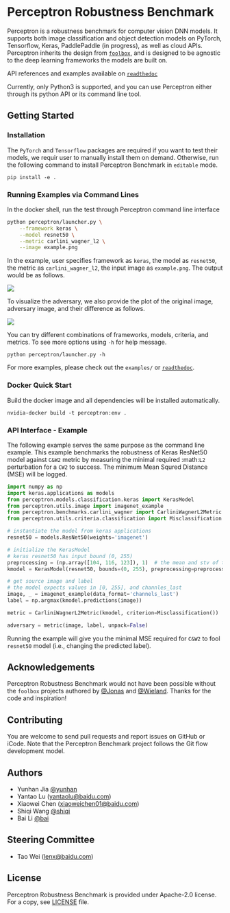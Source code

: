 # Perceptron Robustness Benchmark
Perceptron is a robustness benchmark for computer vision DNN models. It
supports both image classification and object detection models on PyTorch,
Tensorflow, Keras, PaddlePaddle (in progress), as well as cloud APIs. Perceptron inherits the
design from [`foolbox`](https://github.com/bethgelab/foolbox), and is designed to be agnostic to
the deep learning frameworks the models are built on.

API references and examples available on [`readthedoc`](https://perceptron-robustness-benchmark.readthedocs.io/)

Currently, only Python3 is supported, and you can use Perceptron either through its python API or its command line tool. 

## Getting Started

### Installation 
The `PyTorch` and `Tensorflow` packages are required if you want to test their models, we requir user to manually install them on demand. Otherwise, run the following command to install Perceptron Benchmark in `editable` mode. 
```
pip install -e .
```

### Running Examples via Command Lines
In the docker shell, run the test through Perceptron command line interface
```bash
python perceptron/launcher.py \
    --framework keras \
    --model resnet50 \
    --metric carlini_wagner_l2 \
    --image example.png
```

In the example, user specifies framework as ``keras``, the model as
``resnet50``, the metric as ``carlini_wagner_l2``, the input image as
``example.png``. The output would be as follows. 

![](./images/keras_reset50_screenshot.png)

To visualize the adversary, we also provide the plot of the
original image, adversary image, and their difference as follows.

![](images/Keras_ResNet50_Misclassification_CarliniWagnerL2.png)

You can try different combinations of frameworks, models, criteria, and
metrics. To see more options using `-h` for help message.
```
python perceptron/launcher.py -h
```
For more examples, please check out the `examples/` or [`readthedoc`](https://perceptron-robustness-benchmark.readthedocs.io/).

### Docker Quick Start
Build the docker image and all dependencies will be installed automatically.
```
nvidia-docker build -t perceptron:env .
```

### API Interface - Example
The following example serves the same purpose as the command line example.
This example benchmarks the robustness of Keras ResNet50 model against `C&W2`
metric by measuring the minimal required :math:`L2` perturbation for a `CW2` to
success. The minimum Mean Squred Distance (MSE) will be logged.

```python
import numpy as np
import keras.applications as models
from perceptron.models.classification.keras import KerasModel
from perceptron.utils.image import imagenet_example
from perceptron.benchmarks.carlini_wagner import CarliniWagnerL2Metric
from perceptron.utils.criteria.classification import Misclassification

# instantiate the model from keras applications
resnet50 = models.ResNet50(weights='imagenet')

# initialize the KerasModel
# keras resnet50 has input bound (0, 255)
preprocessing = (np.array([104, 116, 123]), 1)  # the mean and stv of the whole dataset
kmodel = KerasModel(resnet50, bounds=(0, 255), preprocessing=preprocessing)

# get source image and label
# the model expects values in [0, 255], and channles_last
image, _ = imagenet_example(data_format='channels_last')
label = np.argmax(kmodel.predictions(image))

metric = CarliniWagnerL2Metric(kmodel, criterion=Misclassification())

adversary = metric(image, label, unpack=False)
```

Running the example will give you the minimal MSE required for `C&W2` to fool `resnet50` model (i.e., changing the predicted label).

## Acknowledgements
Perceptron Robustness Benchmark would not have been possible without the `foolbox` projects authored by [@Jonas](https://github.com/jonasrauber) and [@Wieland](https://github.com/wielandbrendel). Thanks for the code and inspiration!

## Contributing

You are welcome to send pull requests and report issues on GitHub or iCode. Note that the Perceptron Benchmark project follows the Git flow development model.

## Authors
* Yunhan Jia [@yunhan](https://github.com/jiayunhan)
* Yantao Lu (<yantaolu@baidu.com>)
* Xiaowei Chen (<xiaoweichen01@baidu.com>)
* Shiqi Wang [@shiqi](https://github.com/tcwangshiqi-columbia)
* Bai Li [@bai](https://github.com/Bai-Li)

## Steering Committee

  - Tao Wei (<lenx@baidu.com>)

## License
Perceptron Robustness Benchmark is provided under Apache-2.0 license. For a copy, see [LICENSE](LICENSE) file. 
